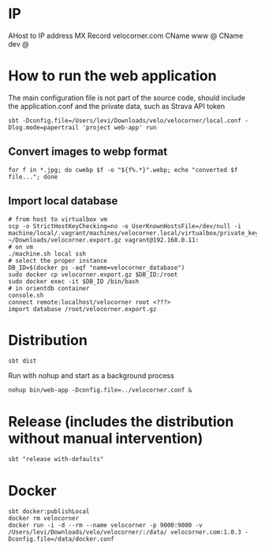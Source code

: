 # IP
AHost to IP address
MX Record velocorner.com
CName www @
CName dev @

# How to run the web application
The main configuration file is not part of the source code, should include the application.conf and the private data, such as Strava API token
```shell script
sbt -Dconfig.file=/Users/levi/Downloads/velo/velocorner/local.conf -Dlog.mode=papertrail 'project web-app' run
```

## Convert images to webp format
```shell script
for f in *.jpg; do cwebp $f -o "${f%.*}".webp; echo "converted $f file..."; done
```

## Import local database
```shell script
# from host to virtualbox vm
scp -o StrictHostKeyChecking=no -o UserKnownHostsFile=/dev/null -i machine/local/.vagrant/machines/velocorner.local/virtualbox/private_key ~/Downloads/velocorner.export.gz vagrant@192.168.0.11:
# on vm
./machine.sh local ssh
# select the proper instance
DB_ID=$(docker ps -aqf "name=velocorner_database")
sudo docker cp velocorner.export.gz $DB_ID:/root
sudo docker exec -it $DB_ID /bin/bash
# in orientdb container 
console.sh
connect remote:localhost/velocorner root <???>
import database /root/velocorner.export.gz
```

# Distribution
```shell script
sbt dist
```
Run with nohup and start as a background process
```shell script
nohup bin/web-app -Dconfig.file=../velocorner.conf &
```

# Release (includes the distribution without manual intervention)
```shell script
sbt "release with-defaults"
```

# Docker
```shell script
sbt docker:publishLocal
docker rm velocorner
docker run -i -d --rm --name velocorner -p 9000:9000 -v /Users/levi/Downloads/velo/velocorner/:/data/ velocorner.com:1.0.3 -Dconfig.file=/data/docker.conf
```
